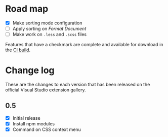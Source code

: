 # Road map

- [x] Make sorting mode configuration
- [ ] Apply sorting on *Format Document*
- [ ] Make work on `.less` and `.scss` files

Features that have a checkmark are complete and available for
download in the
[CI build](http://vsixgallery.com/extension/7df8a985-0e26-4aab-95fc-f48ee61b086a/).

# Change log

These are the changes to each version that has been released
on the official Visual Studio extension gallery.

## 0.5

- [x] Initial release
- [x] Install npm modules
- [x] Command on CSS context menu
